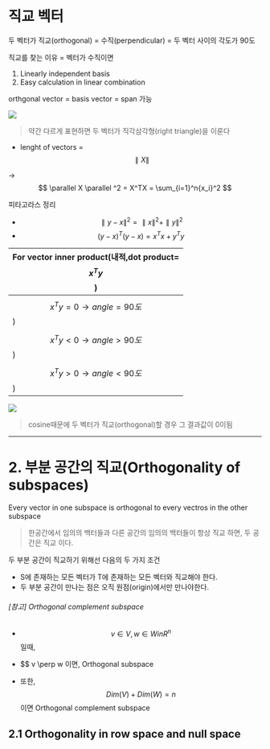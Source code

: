 # 직교 벡터 

두 벡터가 직교(orthogonal) = 수직(perpendicular) = 두 벡터 사이의 각도가 90도

직교를 찾는 이유 = 벡터가 수직이면
1. Linearly independent basis
2. Easy calculation in linear combination

orthgonal vector = basis vector = span 가능 

![](http://cfile30.uf.tistory.com/image/234BDC4C58BC30190B9E89)
> 약간 다르게 표현하면 두 벡터가 직각삼각형(right triangle)을 이룬다

- lenght of vectors = $$\parallel X \parallel $$

-> $$ \parallel X \parallel ^2 = X^TX = \sum_{i=1}^n{x_i}^2 $$

피타고라스 정리 
- $$ \parallel y-x \parallel ^2 = \parallel x \parallel ^2 +\parallel y \parallel ^2     $$
- $$ (y-x)^T(y-x) = x^Tx + y^Ty            $$


|For vector inner product(내적,dot product=$$ x^Ty $$)|
|-|
|$$ x^Ty = 0 \rightarrow angle = 90도 $$)|
|$$ x^Ty < 0 \rightarrow angle > 90도 $$)|
|$$ x^Ty > 0 \rightarrow angle < 90도 $$)|


![](http://cfile5.uf.tistory.com/image/223A444958BC2F2723943A)

> cosine때문에 두 벡터가 직교(orthogonal)할 경우 그 결과값이 0이됨 



---

# 2. 부분 공간의 직교(Orthogonality of subspaces)

Every vector in one subspace is orthogonal to every vectros in the other subspace
> 한공간에서 임의의 백터들과 다른 공간의 임의의 백터들이 항상 직교 하면, 두 공간은 직교 이다. 

두 부분 공간이 직교하기 위해선 다음의 두 가지 조건
- S에 존재하는 모든 벡터가 T에 존재하는 모든 벡터와 직교해야 한다.
- 두 부분 공간이 만나는 점은 오직 원점(origin)에서만 만나야한다.   


###### [참고] Orthogonal complement subspace

- $$ v \in V, w \in W in R^n $$일때, 

- $$ v \perp w 이면, Orthogonal subspace

- 또한, $$ Dim(V) + Dim(W) = n $$ 이면 Orthogonal complement subspace


## 2.1 Orthogonality in row space and null space
